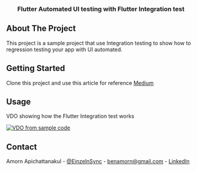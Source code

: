 <div align="center">
<h3 align="center">Flutter Automated UI testing with Flutter Integration test</h3>
</div>

## About The Project

This project is a sample project that use Integration testing to show how to regression testing your app with UI automated.

## Getting Started

Clone this project and use this article for reference [Medium](https://medium.com/kbtg-life/flutter-demo-by-kbtg-flutter-integration-test-for-dummy-9b600434c08b)

## Usage

VDO showing how the Flutter Integration test works

[![VDO from sample code](https://img.youtube.com/vi/Pv8ybjURzVE/0.jpg)](https://www.youtube.com/watch?v=Pv8ybjURzVE)

## Contact

Amorn Apichattanakul - [@EinzelnSync](https://twitter.com/EinzelnSync) - benamorn@gmail.com - [LinkedIn](https://www.linkedin.com/in/amorna/)

